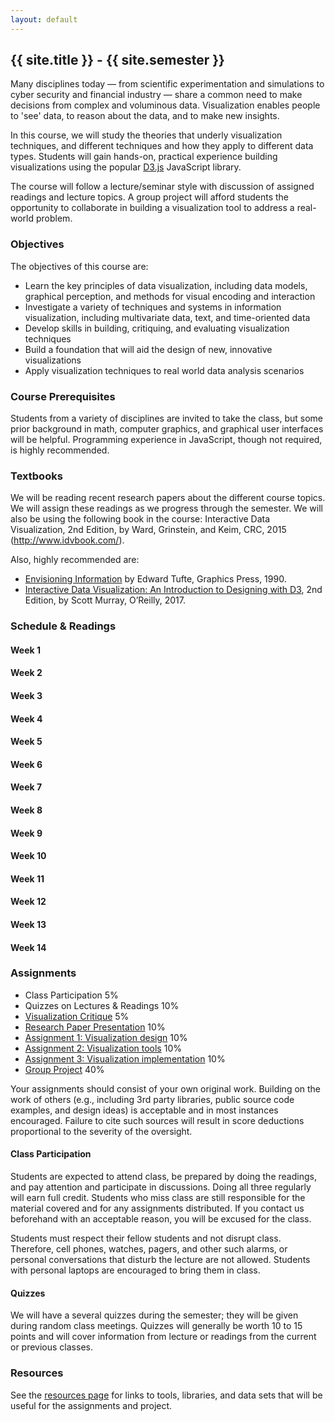 ```yaml
---
layout: default
---
```


<a name="home"></a>

## {{ site.title }} - {{ site.semester }}

Many disciplines today — from scientific experimentation and simulations to cyber security and financial industry — share a common need to make decisions from complex and voluminous data. Visualization enables people to 'see' data, to reason about the data, and to make new insights.

In this course, we will study the theories that underly visualization techniques, and different techniques and how they apply to different data types. Students will gain hands-on, practical experience building visualizations using the popular [D3.js](https://d3js.org/) JavaScript library.

The course will follow a lecture/seminar style with discussion of assigned readings and lecture topics. A group project will afford students the opportunity to collaborate in building a visualization tool to address a real-world problem.

###  Objectives

The objectives of this course are:

* Learn the key principles of data visualization, including data models, graphical perception, and methods for visual encoding and interaction
* Investigate a variety of techniques and systems in information visualization, including multivariate data, text, and time-oriented data
* Develop skills in building, critiquing, and evaluating visualization techniques
* Build a foundation that will aid the design of new, innovative visualizations
* Apply visualization techniques to real world data analysis scenarios

### Course Prerequisites

Students from a variety of disciplines are invited to take the class, but some prior background in math, computer graphics, and graphical user interfaces will be helpful. Programming experience in JavaScript, though not required, is highly recommended.

### Textbooks

We will be reading recent research papers about the different course topics. We will assign these readings as we progress through the semester.  We will also be using the following book in the course: Interactive Data Visualization, 2nd Edition, by Ward, Grinstein, and Keim, CRC, 2015 (http://www.idvbook.com/).

Also, highly recommended are:

* [Envisioning Information]((https://www.edwardtufte.com/tufte/books_ei)) by Edward Tufte, Graphics Press, 1990.
* [Interactive Data Visualization: An Introduction to Designing with D3]((http://alignedleft.com/work/d3-book-2e)), 2nd Edition, by Scott Murray, O’Reilly, 2017.


<a name="schedule"></a>
### Schedule & Readings

#### Week 1

#### Week 2

#### Week 3

#### Week 4

#### Week 5

#### Week 6

#### Week 7

#### Week 8

#### Week 9

#### Week 10

#### Week 11

#### Week 12

#### Week 13

#### Week 14


<a name="assignments"></a>
### Assignments

* Class Participation 5%
* Quizzes on Lectures & Readings 10%
* [Visualization Critique](./assignments/critique.html) 5%
* [Research Paper Presentation](./assignments/paper.html) 10%
* [Assignment 1: Visualization design](./assignments/a1.html) 10%
* [Assignment 2: Visualization tools](./assignments/a2.html) 10%
* [Assignment 3: Visualization implementation](./assignments/a3.html) 10%
* [Group Project](./assignments/project.html) 40%

Your assignments should consist of your own original work.  Building on the work of others (e.g., including 3rd party libraries, public source code examples, and design ideas) is acceptable and in most instances encouraged.  Failure to cite such sources will result in score deductions proportional to the severity of the oversight.

#### Class Participation

Students are expected to attend class, be prepared by doing the readings, and pay attention and participate in discussions.  Doing all three regularly will earn full credit.  Students who miss class are still responsible for the material covered and for any assignments distributed.  If you contact us beforehand with an acceptable reason, you will be excused for the class.

Students must respect their fellow students and not disrupt class.  Therefore, cell phones, watches, pagers, and other such alarms, or personal conversations that disturb the lecture are not allowed.  Students with personal laptops are encouraged to bring them in class.

#### Quizzes

We will have a several quizzes during the semester; they will be given during random class meetings.  Quizzes will generally be worth 10 to 15 points and will cover information from lecture or readings from the current or previous classes.


<a name="resources"></a>
### Resources

See the [resources page](./resources/) for links to tools, libraries, and data sets that will be useful for the assignments and project.

